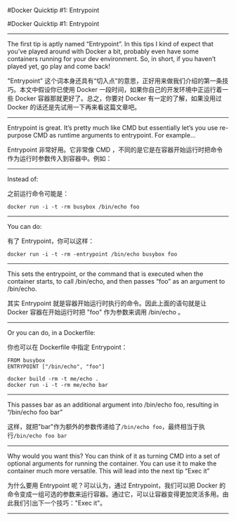 #Docker Quicktip #1: Entrypoint

#Docker Quicktip #1: Entrypoint

***

The first tip is aptly named “Entrypoint”. In this tips I kind of expect that you’ve played around with Docker a bit, probably even have some containers running for your dev environment. So, in short, if you haven’t played yet, go play and come back!


"Entrypoint" 这个词本身还具有“切入点”的意思，正好用来做我们介绍的第一条技巧。本文中假设你已使用 Docker 一段时间，如果你自己的开发环境中正运行着一些 Docker 容器那就更好了。总之，你要对 Docker 有一定的了解，如果没用过 Docker 的话还是先试用一下再来看这篇文章吧。

***

Entrypoint is great. It’s pretty much like CMD but essentially let’s you use re-purpose CMD as runtime arguments to entrypoint. For example…

Entrypoint 非常好用。它非常像 CMD ，不同的是它是在容器开始运行时把命令作为运行时参数传入到容器中。例如：

***

Instead of:

之前运行命令可能是：

`docker run -i -t -rm busybox /bin/echo foo`
***

You can do:

有了 Entrypoint，你可以这样：

`docker run -i -t -rm -entrypoint /bin/echo busybox foo`

***

This sets the entrypoint, or the command that is executed when the container starts, to call /bin/echo, and then passes “foo” as an argument to /bin/echo.

其实 Entrypoint 就是容器开始运行时执行的命令。因此上面的语句就是让 Docker 容器在开始运行时把 "foo" 作为参数来调用 /bin/echo 。

***

Or you can do, in a Dockerfile:

你也可以在 Dockerfile 中指定 Entrypoint：

    FROM busybox
    ENTRYPOINT ["/bin/echo", "foo"]

    docker build -rm -t me/echo .
    docker run -i -t -rm me/echo bar

***

This passes bar as an additional argument into /bin/echo foo, resulting in “/bin/echo foo bar”

这样，就把"bar"作为额外的参数传递给了`/bin/echo foo`，最终相当于执行`/bin/echo foo bar`

***

Why would you want this? You can think of it as turning CMD into a set of optional arguments for running the container. You can use it to make the container much more versatile. This will lead into the next tip “Exec it”

为什么要用 Entrypoint 呢？可以认为，通过 Entrypoint，我们可以把 Docker 的命令变成一组可选的参数来运行容器。通过它，可以让容器变得更加灵活多用。由此我们引出下一个技巧："Exec it"。

***

